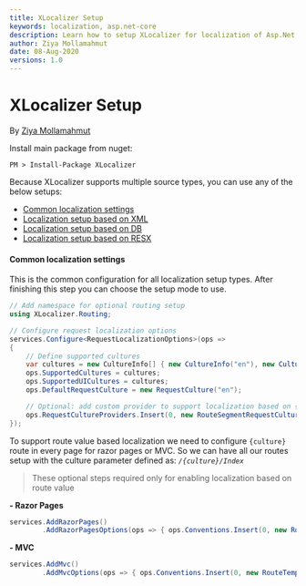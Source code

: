 ```yaml
---
title: XLocalizer Setup
keywords: localization, asp.net-core
description: Learn how to setup XLocalizer for localization of Asp.Net Core web app.
author: Ziya Mollamahmut
date: 08-Aug-2020
versions: 1.0
---
```


# XLocalizer Setup

By [Ziya Mollamahmut](https://github.com/LazZiya)

Install main package from nuget:
````
PM > Install-Package XLocalizer
````

Because XLocalizer supports multiple source types, you can use any of the below setups:

- [Common localization settings](#common-localization-settings)
- [Localization setup based on XML][1]
- [Localization setup based on DB][2]
- [Localization setup based on RESX][3]

#### Common localization settings
This is the common configuration for all localization setup types. After finishing this step you can choose the setup mode to use.

````csharp
// Add namespace for optional routing setup
using XLocalizer.Routing;

// Configure request localization options
services.Configure<RequestLocalizationOptions>(ops => 
{
    // Define supported cultures
    var cultures = new CultureInfo[] { new CultureInfo("en"), new CultureInfo("tr"), new CultureInfo("ar") };
    ops.SupportedCultures = cultures;
    ops.SupportedUICultures = cultures;
    ops.DefaultRequestCulture = new RequestCulture("en");

    // Optional: add custom provider to support localization based on {culture} route value
    ops.RequestCultureProviders.Insert(0, new RouteSegmentRequestCultureProvider(cultures));
});        
````

To support route value based localization we need to configure `{culture}` route in every page for razor pages or MVC. So we can have all our routes setup with the culture parameter defined as: *`/{culture}/Index`*

> These optional steps required only for enabling localization based on route value

**- Razor Pages**
````csharp
services.AddRazorPages()
        .AddRazorPagesOptions(ops => { ops.Conventions.Insert(0, new RouteTemplateModelConventionRazorPages()); });
````

**- MVC**
````csharp
services.AddMvc()
        .AddMvcOptions(ops => { ops.Conventions.Insert(0, new RouteTemplateModelConventionMvc()); });
````


[1]:setup-xml.md
[2]:setup-db.md
[3]:setup-resx.md
